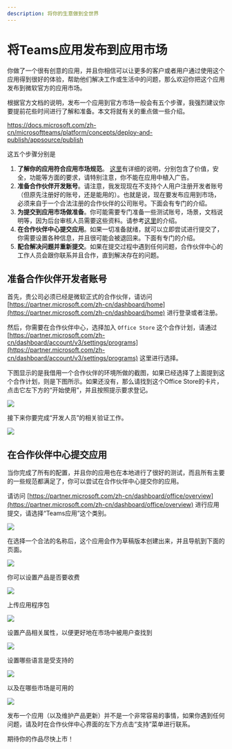 ```yaml
---
description: 将你的生意做到全世界
---
```


# 将Teams应用发布到应用市场

你做了一个很有创意的应用，并且你相信可以让更多的客户或者用户通过使用这个应用得到很好的体验，帮助他们解决工作或生活中的问题，那么欢迎你把这个应用发布到微软官方的应用市场。

根据官方文档的说明，发布一个应用到官方市场一般会有五个步骤，我强烈建议你要提前花些时间进行了解和准备。本文将就有关的重点做一些介绍。

<https://docs.microsoft.com/zh-cn/microsoftteams/platform/concepts/deploy-and-publish/appsource/publish>

这五个步骤分别是

1. **了解你的应用符合应用市场规范**。 [这里](https://docs.microsoft.com/zh-cn/microsoftteams/platform/concepts/deploy-and-publish/appsource/prepare/teams-store-validation-guidelines)有详细的说明，分别包含了价值，安全，功能等方面的要求，请特别注意，你不能在应用中植入广告。
2. **准备合作伙伴开发账号**。请注意，我发现现在不支持个人用户注册开发者账号（但原先注册好的账号，还是能用的）。也就是说，现在要发布应用到市场，必须来自于一个合法注册的合作伙伴的公司账号。下面会有专门的介绍。
3. **为提交到应用市场做准备**。你可能需要专门准备一些测试账号，场景，文档说明等，因为后台审核人员需要这些资料。请参考[这里](https://docs.microsoft.com/zh-cn/microsoftteams/platform/concepts/deploy-and-publish/appsource/prepare/submission-checklist)的介绍。
4. **在合作伙伴中心提交应用**。如果一切准备就绪，就可以立即尝试进行提交了，你需要设置各种信息，并且很可能会被退回来。下面有专门的介绍。
5. **配合解决问题并重新提交**。如果在提交过程中遇到任何问题，合作伙伴中心的工作人员会跟你联系并且合作，直到解决存在的问题。

## 准备合作伙伴开发者账号

首先，贵公司必须已经是微软正式的合作伙伴，请访问 [https://partner.microsoft.com/zh-cn/dashboard/home](https://partner.microsoft.com/zh-cn/dashboard/home) 进行登录或者注册。

然后，你需要在合作伙伴中心，选择加入 `Office Store` 这个合作计划，请通过 [https://partner.microsoft.com/zh-cn/dashboard/account/v3/settings/programs](https://partner.microsoft.com/zh-cn/dashboard/account/v3/settings/programs) 这里进行选择。

下图显示的是我借用一个合作伙伴的环境所做的截图，如果已经选择了上面提到这个合作计划，则是下图所示。如果还没有，那么请找到这个Office Store的卡片，点击它左下方的“开始使用”，并且按照提示要求登记。

![](<../.gitbook/assets/图片-390.png>)

接下来你要完成“开发人员”的相关验证工作。

![](<../.gitbook/assets/图片-391.png>)

## **在合作伙伴中心提交应用**

当你完成了所有的配置，并且你的应用也在本地进行了很好的测试，而且所有主要的一些规范都满足了，你可以尝试在合作伙伴中心提交你的应用。

请访问 [https://partner.microsoft.com/zh-cn/dashboard/office/overview](https://partner.microsoft.com/zh-cn/dashboard/office/overview) 进行应用提交，请选择“Teams应用”这个类别。

![](<../.gitbook/assets/图片-392.png>)

在选择一个合法的名称后，这个应用会作为草稿版本创建出来，并且导航到下面的页面。

![](<../.gitbook/assets/图片-393.png>)

你可以设置产品是否要收费

![](<../.gitbook/assets/图片-394.png>)

上传应用程序包

![](<../.gitbook/assets/图片-395.png>)

设置产品相关属性，以便更好地在市场中被用户查找到

![](<../.gitbook/assets/图片-396.png>)

设置哪些语言是受支持的

![](<../.gitbook/assets/图片-397.png>)

以及在哪些市场是可用的

![](<../.gitbook/assets/图片-398.png>)

发布一个应用（以及维护产品更新）并不是一个非常容易的事情，如果你遇到任何问题，请及时在合作伙伴中心界面的左下方点击“支持”菜单进行联系。

期待你的作品尽快上市！
